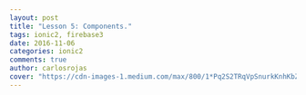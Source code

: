 ```yaml
---
layout: post
title: "Lesson 5: Components."
tags: ionic2, firebase3
date: 2016-11-06
categories: ionic2
comments: true
author: carlosrojas
cover: "https://cdn-images-1.medium.com/max/800/1*Pq2S2TRqVpSnurkKnhKbZw.png"
---
```


